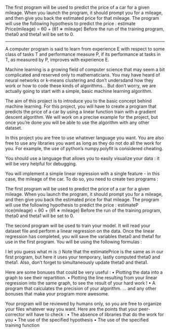 
The first program will be used to predict the price of a car for a given mileage.
When you launch the program, it should prompt you for a mileage, and then give you back the estimated price for that mileage. The program will use the following hypothesis to predict the price : estimate Price(mileage) = θ0 + (θ1 ∗ mileage)
Before the run of the training program, theta0 and theta1 will be set to 0.

---
A computer program is said to learn from experience E with respect to some class of tasks T and performance measure P, if its performance at tasks in T, as measured by P, improves with experience E.

Machine learning is a growing field of computer science that may seem a bit complicated and reserved only to mathematicians. You may have heard of neural networks or k-means clustering and don’t undersdand how they work or how to code these kinds of algorithms...
But don’t worry, we are actually going to start with a simple, basic machine learning algorithm.

The aim of this project is to introduce you to the basic concept behind machine learning.
For this project, you will have to create a program that predicts the price of a car by using a linear function train with a gradient descent algorithm.
We will work on a precise example for the project, but once you’re done you will be able to use the algorithm with any other dataset.

In this project you are free to use whatever language you want.
You are also free to use any libraries you want as long as they do not do all the work for you. For example, the use of python’s numpy.polyfit is considered cheating.

You should use a language that allows you to easily visualize your data : it will be very helpful for debugging.

You will implement a simple linear regression with a single feature - in this case, the mileage of the car.
To do so, you need to create two programs :

The first program will be used to predict the price of a car for a given mileage.
When you launch the program, it should prompt you for a mileage, and then give you back the estimated price for that mileage. The program will use the following hypothesis to predict the price : estimateP rice(mileage) = θ0 + (θ1 ∗ mileage)
Before the run of the training program, theta0 and theta1 will be set to 0.

The second program will be used to train your model. It will read your dataset file and perform a linear regression on the data.
Once the linear regression has completed, you will save the variables theta0 and theta1 for use in the first program.
You will be using the following formulas :

I let you guess what m is :)
Note that the estimatePrice is the same as in our first program, but here it uses your temporary, lastly computed theta0 and theta1.
Also, don’t forget to simultaneously update theta0 and theta1.

Here are some bonuses that could be very useful :
• Plotting the data into a graph to see their repartition.
• Plotting the line resulting from your linear regression into the same graph, to see the result of your hard work !
• A program that calculates the precision of your algorithm.
... and any other bonuses that make your program more awesome.

Your program will be reviewed by humans only, so you are free to organize your files whatever way you want.
Here are the points that your peer-corrector will have to check :
• The absence of libraries that do the work for you
• The use of the specified hypothesis
• The use of the specified training function